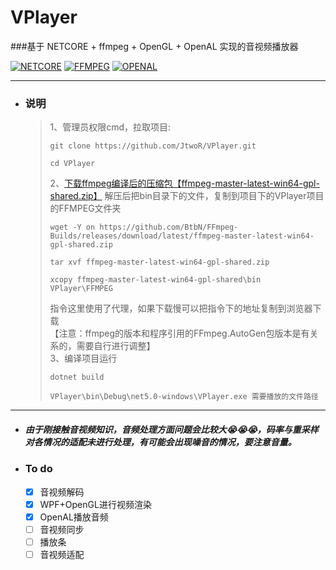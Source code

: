# VPlayer
###基于 NETCORE + ffmpeg + OpenGL + OpenAL 实现的音视频播放器

[![NETCORE](https://img.shields.io/badge/.NETCORE-5-important.svg?style=plastic)]()
[![FFMPEG](https://img.shields.io/badge/FFMPEG-5.x+-brightgreen.svg?style=plastic)](https://github.com/BtbN/FFmpeg-Builds/releases)
[![OPENAL](https://img.shields.io/badge/OpenAL-Last-blue.svg?style=plastic)](https://www.openal.org/downloads/)

---
* ### 说明

    >1、管理员权限cmd，拉取项目:
    >```shell
    >git clone https://github.com/JtwoR/VPlayer.git
    >
    >cd VPlayer
    >```
    >2、[下载ffmpeg编译后的压缩包【ffmpeg-master-latest-win64-gpl-shared.zip】](https://github.com/BtbN/FFmpeg-Builds/releases ) 解压后把bin目录下的文件，复制到项目下的VPlayer项目的FFMPEG文件夹<br>
    >```shell
    >wget -Y on https://github.com/BtbN/FFmpeg-Builds/releases/download/latest/ffmpeg-master-latest-win64-gpl-shared.zip
    >
    >tar xvf ffmpeg-master-latest-win64-gpl-shared.zip
    >
    >xcopy ffmpeg-master-latest-win64-gpl-shared\bin VPlayer\FFMPEG
    >```
    >指令这里使用了代理，如果下载慢可以把指令下的地址复制到浏览器下载<br>【注意：ffmpeg的版本和程序引用的FFmpeg.AutoGen包版本是有关系的，需要自行进行调整】<br>
    >3、编译项目运行<br>
    >```shell
    >dotnet build
    >
    >VPlayer\bin\Debug\net5.0-windows\VPlayer.exe 需要播放的文件路径
    >```
    
---
* ##### 由于刚接触音视频知识，音频处理方面问题会比较大😭😭😭，码率与重采样对各情况的适配未进行处理，有可能会出现噪音的情况，要注意音量。
* ### To do
    - [x] 音视频解码
    - [x] WPF+OpenGL进行视频渲染
    - [x] OpenAL播放音频
    - [ ] 音视频同步   
    - [ ] 播放条
    - [ ] 音视频适配